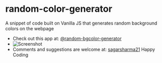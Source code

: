 # random-color-generator
A snippet of code built on Vanilla JS that generates random background colors on the webpage
  
 - Check out this app at: [@random-bgcolor-generator](https://sagarsharma21.github.io/random-color-generator/)
 - ![Screenshot](srandombg-gen.png)
 - Comments and suggestions are welcome at: [sagarsharma21](https://github.com/sagarsharma21/random-color-generator/pulls)
   Happy Coding
